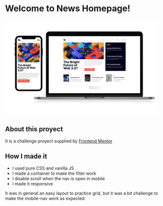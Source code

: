 # Welcome to News Homepage!

![Screenshot of the page](./assets/desktop-mobile.png)

## About this proyect

It is a challenge proyect supplied by <a href="https://www.frontendmentor.io/profile/SantiNakc">Frontend Mentor</a>

## How I made it

- I used pure CSS and vanilla JS
- I made a container to make the filter work
- I disable scroll when the nav is open in mobile
- I made it responsive

It was in general an easy layout to practice grid, but it was a bit challenge to make the mobile-nav work as expected.
